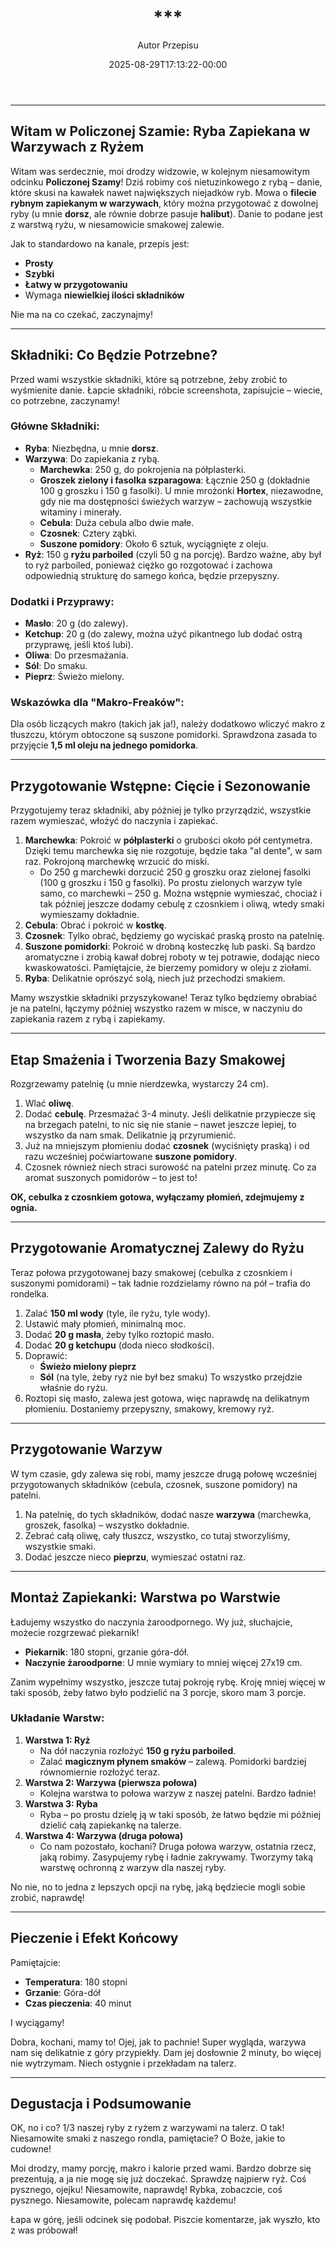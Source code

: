 ﻿---
draft: true
title: "***"
author: "Autor Przepisu"
recipe_image: images/recipe-headers/default.avif
date: 2025-08-29T17:13:22-00:00
categories: ["do-kategoryzacji"]
tags: ["draft"]
tagline: "Przepis do sformatowania"
servings: 4
prep_time: 15
cook: true
cook_time: 30
calories: 300
protein: 20
fat: 10
carbohydrate: 25
---
***

## Witam w Policzonej Szamie: Ryba Zapiekana w Warzywach z Ryżem

Witam was serdecznie, moi drodzy widzowie, w kolejnym niesamowitym odcinku **Policzonej Szamy**! Dziś robimy coś nietuzinkowego z rybą – danie, które skusi na kawałek nawet największych niejadków ryb. Mowa o **filecie rybnym zapiekanym w warzywach**, który można przygotować z dowolnej ryby (u mnie **dorsz**, ale równie dobrze pasuje **halibut**). Danie to podane jest z warstwą ryżu, w niesamowicie smakowej zalewie.

Jak to standardowo na kanale, przepis jest:
*   **Prosty**
*   **Szybki**
*   **Łatwy w przygotowaniu**
*   Wymaga **niewielkiej ilości składników**

Nie ma na co czekać, zaczynajmy!

***

## Składniki: Co Będzie Potrzebne?

Przed wami wszystkie składniki, które są potrzebne, żeby zrobić to wyśmienite danie. Łapcie składniki, róbcie screenshota, zapisujcie – wiecie, co potrzebne, zaczynamy!

### Główne Składniki:
*   **Ryba**: Niezbędna, u mnie **dorsz**.
*   **Warzywa**: Do zapiekania z rybą.
    *   **Marchewka**: 250 g, do pokrojenia na półplasterki.
    *   **Groszek zielony i fasolka szparagowa**: Łącznie 250 g (dokładnie 100 g groszku i 150 g fasolki). U mnie mrożonki **Hortex**, niezawodne, gdy nie ma dostępności świeżych warzyw – zachowują wszystkie witaminy i minerały.
    *   **Cebula**: Duża cebula albo dwie małe.
    *   **Czosnek**: Cztery ząbki.
    *   **Suszone pomidory**: Około 6 sztuk, wyciągnięte z oleju.
*   **Ryż**: 150 g **ryżu parboiled** (czyli 50 g na porcję). Bardzo ważne, aby był to ryż parboiled, ponieważ ciężko go rozgotować i zachowa odpowiednią strukturę do samego końca, będzie przepyszny.

### Dodatki i Przyprawy:
*   **Masło**: 20 g (do zalewy).
*   **Ketchup**: 20 g (do zalewy, można użyć pikantnego lub dodać ostrą przyprawę, jeśli ktoś lubi).
*   **Oliwa**: Do przesmażania.
*   **Sól**: Do smaku.
*   **Pieprz**: Świeżo mielony.

### Wskazówka dla "Makro-Freaków":
Dla osób liczących makro (takich jak ja!), należy dodatkowo wliczyć makro z tłuszczu, którym obtoczone są suszone pomidorki. Sprawdzona zasada to przyjęcie **1,5 ml oleju na jednego pomidorka**.

***

## Przygotowanie Wstępne: Cięcie i Sezonowanie

Przygotujemy teraz składniki, aby później je tylko przyrządzić, wszystkie razem wymieszać, włożyć do naczynia i zapiekać.

1.  **Marchewka**: Pokroić w **półplasterki** o grubości około pół centymetra. Dzięki temu marchewka się nie rozgotuje, będzie taka "al dente", w sam raz. Pokrojoną marchewkę wrzucić do miski.
    *   Do 250 g marchewki dorzucić 250 g groszku oraz zielonej fasolki (100 g groszku i 150 g fasolki). Po prostu zielonych warzyw tyle samo, co marchewki – 250 g. Można wstępnie wymieszać, chociaż i tak później jeszcze dodamy cebulę z czosnkiem i oliwą, wtedy smaki wymieszamy dokładnie.
2.  **Cebula**: Obrać i pokroić w **kostkę**.
3.  **Czosnek**: Tylko obrać, będziemy go wyciskać praską prosto na patelnię.
4.  **Suszone pomidorki**: Pokroić w drobną kosteczkę lub paski. Są bardzo aromatyczne i zrobią kawał dobrej roboty w tej potrawie, dodając nieco kwaskowatości. Pamiętajcie, że bierzemy pomidory w oleju z ziołami.
5.  **Ryba**: Delikatnie oprószyć solą, niech już przechodzi smakiem.

Mamy wszystkie składniki przyszykowane! Teraz tylko będziemy obrabiać je na patelni, łączymy później wszystko razem w misce, w naczyniu do zapiekania razem z rybą i zapiekamy.

***

## Etap Smażenia i Tworzenia Bazy Smakowej

Rozgrzewamy patelnię (u mnie nierdzewka, wystarczy 24 cm).

1.  Wlać **oliwę**.
2.  Dodać **cebulę**. Przesmażać 3-4 minuty. Jeśli delikatnie przypiecze się na brzegach patelni, to nic się nie stanie – nawet jeszcze lepiej, to wszystko da nam smak. Delikatnie ją przyrumienić.
3.  Już na mniejszym płomieniu dodać **czosnek** (wyciśnięty praską) i od razu wcześniej poćwiartowane **suszone pomidory**.
4.  Czosnek również niech straci surowość na patelni przez minutę. Co za aromat suszonych pomidorów – to jest to!

**OK, cebulka z czosnkiem gotowa, wyłączamy płomień, zdejmujemy z ognia.**

***

## Przygotowanie Aromatycznej Zalewy do Ryżu

Teraz połowa przygotowanej bazy smakowej (cebulka z czosnkiem i suszonymi pomidorami) – tak ładnie rozdzielamy równo na pół – trafia do rondelka.

1.  Zalać **150 ml wody** (tyle, ile ryżu, tyle wody).
2.  Ustawić mały płomień, minimalną moc.
3.  Dodać **20 g masła**, żeby tylko roztopić masło.
4.  Dodać **20 g ketchupu** (doda nieco słodkości).
5.  Doprawić:
    *   **Świeżo mielony pieprz**
    *   **Sól** (na tyle, żeby ryż nie był bez smaku)
    To wszystko przejdzie właśnie do ryżu.
6.  Roztopi się masło, zalewa jest gotowa, więc naprawdę na delikatnym płomieniu. Dostaniemy przepyszny, smakowy, kremowy ryż.

***

## Przygotowanie Warzyw

W tym czasie, gdy zalewa się robi, mamy jeszcze drugą połowę wcześniej przygotowanych składników (cebula, czosnek, suszone pomidory) na patelni.

1.  Na patelnię, do tych składników, dodać nasze **warzywa** (marchewka, groszek, fasolka) – wszystko dokładnie.
2.  Zebrać całą oliwę, cały tłuszcz, wszystko, co tutaj stworzyliśmy, wszystkie smaki.
3.  Dodać jeszcze nieco **pieprzu**, wymieszać ostatni raz.

***

## Montaż Zapiekanki: Warstwa po Warstwie

Ładujemy wszystko do naczynia żaroodpornego. Wy już, słuchajcie, możecie rozgrzewać piekarnik!

*   **Piekarnik**: 180 stopni, grzanie góra-dół.
*   **Naczynie żaroodporne**: U mnie wymiary to mniej więcej 27x19 cm.

Zanim wypełnimy wszystko, jeszcze tutaj pokroję rybę. Kroję mniej więcej w taki sposób, żeby łatwo było podzielić na 3 porcje, skoro mam 3 porcje.

### Układanie Warstw:
1.  **Warstwa 1: Ryż**
    *   Na dół naczynia rozłożyć **150 g ryżu parboiled**.
    *   Zalać **magicznym płynem smaków** – zalewą. Pomidorki bardziej równomiernie rozłożyć teraz.
2.  **Warstwa 2: Warzywa (pierwsza połowa)**
    *   Kolejna warstwa to połowa warzyw z naszej patelni. Bardzo ładnie!
3.  **Warstwa 3: Ryba**
    *   Ryba – po prostu dzielę ją w taki sposób, że łatwo będzie mi później dzielić całą zapiekankę na talerze.
4.  **Warstwa 4: Warzywa (druga połowa)**
    *   Co nam pozostało, kochani? Druga połowa warzyw, ostatnia rzecz, jaką robimy. Zasypujemy rybę i ładnie zakrywamy. Tworzymy taką warstwę ochronną z warzyw dla naszej ryby.

No nie, no to jedna z lepszych opcji na rybę, jaką będziecie mogli sobie zrobić, naprawdę!

***

## Pieczenie i Efekt Końcowy

Pamiętajcie:
*   **Temperatura**: 180 stopni
*   **Grzanie**: Góra-dół
*   **Czas pieczenia**: 40 minut

I wyciągamy!

Dobra, kochani, mamy to! Ojej, jak to pachnie! Super wygląda, warzywa nam się delikatnie z góry przypiekły. Dam jej dosłownie 2 minuty, bo więcej nie wytrzymam. Niech ostygnie i przekładam na talerz.

***

## Degustacja i Podsumowanie

OK, no i co? 1/3 naszej ryby z ryżem z warzywami na talerz. O tak! Niesamowite smaki z naszego rondla, pamiętacie? O Boże, jakie to cudowne!

Moi drodzy, mamy porcję, makro i kalorie przed wami. Bardzo dobrze się prezentują, a ja nie mogę się już doczekać. Sprawdzę najpierw ryż. Coś pysznego, ojejku! Niesamowite, naprawdę! Rybka, zobaczcie, coś pysznego. Niesamowite, polecam naprawdę każdemu!

Łapa w górę, jeśli odcinek się podobał. Piszcie komentarze, jak wyszło, kto z was próbował!